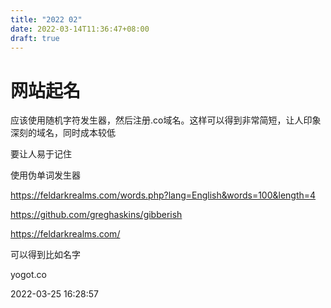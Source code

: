 ```yaml
---
title: "2022 02"
date: 2022-03-14T11:36:47+08:00
draft: true
---
```




# 网站起名

应该使用随机字符发生器，然后注册.co域名。这样可以得到非常简短，让人印象深刻的域名，同时成本较低

要让人易于记住

使用伪单词发生器

https://feldarkrealms.com/words.php?lang=English&words=100&length=4

https://github.com/greghaskins/gibberish

https://feldarkrealms.com/

可以得到比如名字

yogot.co

2022-03-25 16:28:57

